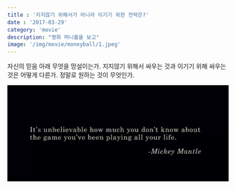 ```yaml
---
title : '지지않기 위해서가 아니라 이기기 위한 전략은?'
date : '2017-03-29'
category: 'movie'
description: "영화 머니볼을 보고"
image: '/img/movie/moneyball/1.jpeg'
---
```


자신의 믿음 아래 무엇을 망설이는가. 지지않기 위해서 싸우는 것과 이기기 위해 싸우는 것은 어떻게 다른가. 정말로 원하는 것이 무엇인가.

![moneyball](/img/movie/moneyball/1.jpeg "moneyball")

